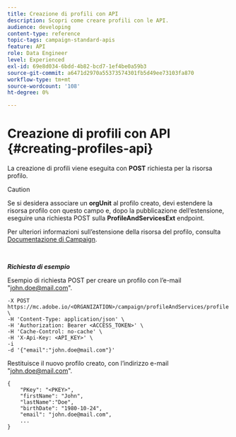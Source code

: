 ```yaml
---
title: Creazione di profili con API
description: Scopri come creare profili con le API.
audience: developing
content-type: reference
topic-tags: campaign-standard-apis
feature: API
role: Data Engineer
level: Experienced
exl-id: 69e8d034-6bdd-4b82-bcd7-1ef4be0a59b3
source-git-commit: a6471d2970a55373574301fb5d49ee73103fa870
workflow-type: tm+mt
source-wordcount: '108'
ht-degree: 0%

---
```


# Creazione di profili con API {#creating-profiles-api}

La creazione di profili viene eseguita con **POST** richiesta per la risorsa profilo.

>[!CAUTION]
>
>Se si desidera associare un <b>orgUnit</b> al profilo creato, devi estendere la risorsa profilo con questo campo e, dopo la pubblicazione dell’estensione, eseguire una richiesta POST sulla <b>ProfileAndServicesExt</b> endpoint.
>
>Per ulteriori informazioni sull’estensione della risorsa del profilo, consulta <a href="https://helpx.adobe.com/campaign/standard/administration/using/organizational-units.html#partitioning-profiles">Documentazione di Campaign</a>.

<br/>

***Richiesta di esempio***

Esempio di richiesta POST per creare un profilo con l’e-mail &quot;john.doe@mail.com&quot;.

```
-X POST https://mc.adobe.io/<ORGANIZATION>/campaign/profileAndServices/profile \
-H 'Content-Type: application/json' \
-H 'Authorization: Bearer <ACCESS_TOKEN>' \
-H 'Cache-Control: no-cache' \
-H 'X-Api-Key: <API_KEY>' \
-i
-d '{"email":"john.doe@mail.com"}'
```

Restituisce il nuovo profilo creato, con l’indirizzo e-mail &quot;john.doe@mail.com&quot;.

```
{
    "PKey": "<PKEY>",
    "firstName": "John",
    "lastName":"Doe",
    "birthDate": "1980-10-24",
    "email": "john.doe@mail.com",
    ...
}
```
